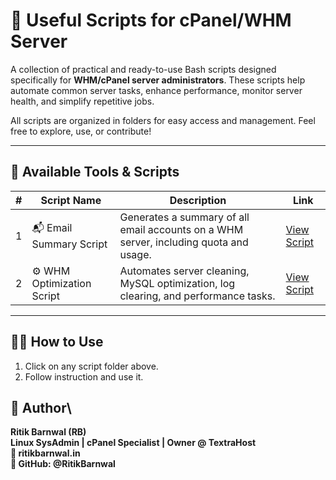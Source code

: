 # 🧰 Useful Scripts for cPanel/WHM Server

A collection of practical and ready-to-use Bash scripts designed specifically for **WHM/cPanel server administrators**. These scripts help automate common server tasks, enhance performance, monitor server health, and simplify repetitive jobs.

All scripts are organized in folders for easy access and management. Feel free to explore, use, or contribute!

---

## 📁 Available Tools & Scripts

| # | Script Name | Description | Link |
|--:|-------------|-------------|------|
| 1 | 📬 Email Summary Script | Generates a summary of all email accounts on a WHM server, including quota and usage. | [View Script](./email_summary) |
| 2 | ⚙️ WHM Optimization Script | Automates server cleaning, MySQL optimization, log clearing, and performance tasks. | [View Script](./whm_optimization_script) |

---

## 🧑‍💻 How to Use

1. Click on any script folder above.
2. Follow instruction and use it.
## 🙌 Author\
**Ritik Barnwal (RB)**\
**Linux SysAdmin | cPanel Specialist | Owner @ TextraHost\
📧 ritikbarnwal.in\
🐙 GitHub: @RitikBarnwal**
